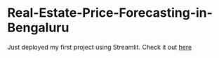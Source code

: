 # Real-Estate-Price-Forecasting-in-Bengaluru

Just deployed my first project using Streamlit. Check it out [here](https://bhaveshdarpan-real-estate-price-forecasting-in-beng-main-7ano2x.streamlit.app/)
